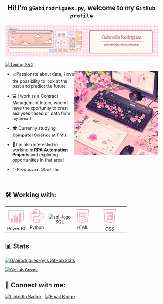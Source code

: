  ##  <div align="center"> Hi! I’m `@Gabirodrigues.py`, welcome to my `GitHub profile`</div>


<img src="assets/imagens/Gabriella Rodrigues DATA ANALITICS.png" alt="banner Gabriella Rodrigues">
 
  <br>
  
<a href="https://git.io/typing-svg"><img src="https://readme-typing-svg.herokuapp.com?font=Fira+Code&pause=1000&color=FFA4C7&width=435&lines=print('Hi+there');SELECT *FROM people WHERE name 'Gab'" alt="Typing SVG" /></a></a>

<div>
  <img align="right" src="assets/imagens/Computer 276x276.png">

-  📈Passionate about data, I love the possibility to look at the past and predict the future.

- 💻 I work as a Contract Management Intern, where I have the oportunity to creat analyses based on data from my area !

- 🎓 Currently studying **Computer Science** at FMU.

- 🌱  I'm also interested in working in  **RPA Automation Projects** and exploring opportunities in that area!

- ✨ Prounouns: She / Her


</div>

<br>


<div align="center">

</div>

## 🛠️ Working with: 

  <table>
    <tr>
        <td align="center">
            <img style="width: 100%; max-width: 300px;" src="assets/imagens/icons8-power-bi-50.png" alt="PowerBI-logo"/>
            <br>Power BI
        </td>
        <td align="center">
            <img style="width: 100%; max-width: 300px;" src="assets/imagens/icons8-python-50.png" alt="Python-logo"/>
            <br>Python
        </td>
        <td align="center">
            <img  style="width: 60%; max-width: 300px;" src="https://github.com/user-attachments/assets/05414f97-0364-47b2-99ba-fbe01086ecfe" alt="sql-logo"/>
            <br>SQL
        </td>
        <td align="center">
            <img  style="width: 100%; max-width: 300px;" src="assets/imagens/icons8-html-5-50.png" alt="html-logo"/>
            <br>HTML
        </td>
         </td>
        <td align="center">
            <img  style="width: 60%; max-width: 300px;" src="assets/imagens/icons8-css3-100.png" alt="css-logo"/>
            <br>CSS
        </td>
    </tr>
</table>


##  📊 Stats  
<div align="left">
<!-- <img align="right" width="45%" src="https://github-readme-stats.vercel.app/api/top-langs/?username=Gabirodrigues-py&cardType=github&bg_color=00000000&Text=000&title_color=FFA4C7FF&border_color=FFA4C7&card_width=200" alt="readme-typing-svg"> -->

 
  <a href="https://awesome-github-stats.azurewebsites.net/index.html??cardType=github&theme=tokyonight&preferLogin=true&Background=00000000&Text=000&Title=FFA4C7&Ring=FFA4C7&Border=FFA4C7">
    <img   width="50%" alt="Gabirodrigues-py's GitHub Stats" src="https://awesome-github-stats.azurewebsites.net/user-stats/Gabirodrigues-py?cardType=github&theme=tokyonight&preferLogin=true&Background=00000000&Text=FFA4C7FF&Title=FFA4C7&Ring=FFA4C7&Border=FFA4C7" />
  </a>
</p>

<p align="left">
  <a href="https://git.io/streak-stats">
    <img  width="50%" src="https://github-readme-streak-stats.herokuapp.com?user=Gabirodrigues-py&theme=omni&background=00000000&border=FFA4C7&ring=FFA4C7&stroke=FFA4C7&fire=FFA4C7&currStreakNum=FF4BB4&sideNums=FF4BB4&currStreakLabel=FF4BB4&dates=FF4BB4" alt="GitHub Streak" />
  </a>
</div>



## 📲 Connect with me:
<div  align="left">
<a href="https://www.linkedin.com/in/gabriella-pereira-rodrigues-745747293/" target="_blank" style="margin-right: 10px;">
    <img src="https://img.shields.io/badge/-LinkedIn-ffa4c7?style=for-the-badge&logo=linkedin&logoColor=white" alt="LinkedIn Badge" width="100" height="30" />
</a>
  <a href="gabirodrigues.sp2@gmail.com" target="_blank" style="margin-right: 10px;">
     <img src="https://img.shields.io/badge/-Email-ffa4c7?style=for-the-badge&logo=gmail&logoColor=white" alt="Email Badge" width="100" height="30" />
</a>
 </div>

<br> 
<!-- <div  align="left"> -->
<!-- <img width="600"src="https://i.pinimg.com/originals/f6/29/36/f629365f298cad35688f34b4d456945f.gif"/> -->
<!-- </div> -->
